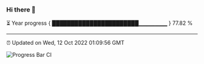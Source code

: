 ### Hi there 👋

⏳ Year progress { ███████████████████████▁▁▁▁▁▁▁ } 77.82 %

---

⏰ Updated on Wed, 12 Oct 2022 01:09:56 GMT

![Progress Bar CI](https://github.com/Shyam-Makwana/GitHub-Actions-Demo/workflows/Progress%20Bar%20CI/badge.svg)
